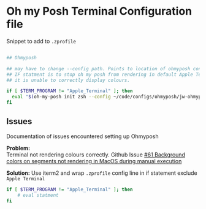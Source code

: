 # Oh my Posh Terminal Configuration file

Snippet to add to `.zprofile`

```bash

## Ohmyposh 

## may have to change --config path. Points to location of ohmyposh config file.
## IF statment is to stop oh my posh from rendering in default Apple Terminal since 
## it is unable to correctly display colours.

if [ $TERM_PROGRAM != "Apple_Terminal" ]; then
  eval "$(oh-my-posh init zsh --config ~/code/configs/ohmyposh/jw-ohmyposh.json)"
fi

```

## Issues

Documentation of issues encountered setting up Ohmyposh

**Problem:**  
Terminal not rendering colours correctly. Github Issue [#61 Background colors on segments not rendering in MacOS during manual execution](https://github.com/JanDeDobbeleer/oh-my-posh/issues/61)

**Solution:**
Use iterm2 and wrap `.zprofile` config line in if statement exclude `Apple Terminal`  

```bash 
if [ $TERM_PROGRAM != "Apple_Terminal" ]; then
    # eval statment
fi
```
